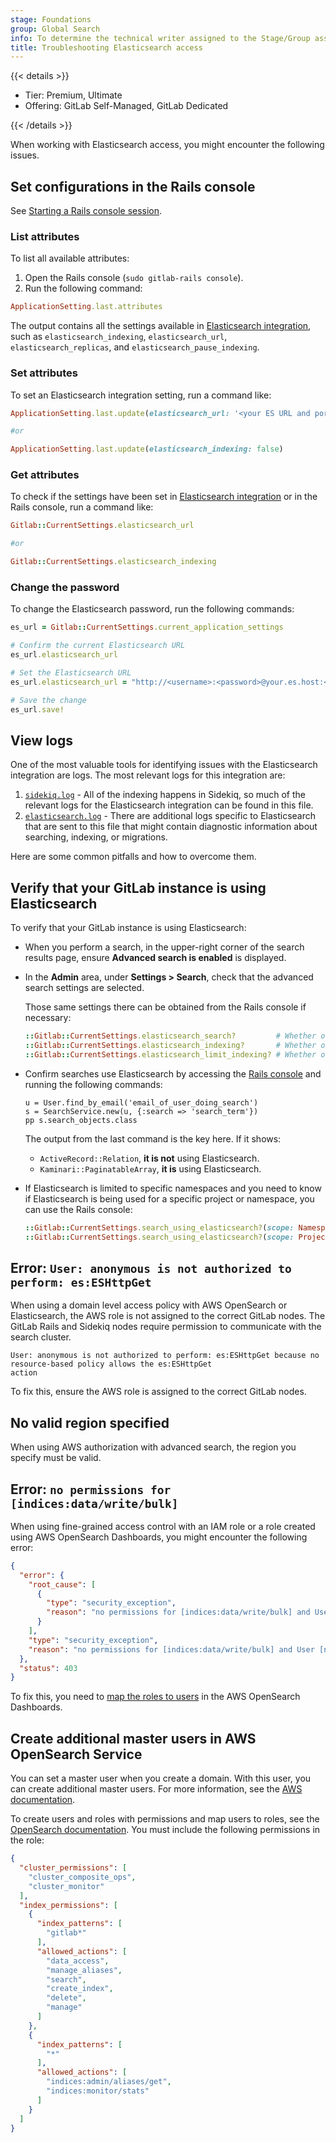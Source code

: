 ```yaml
---
stage: Foundations
group: Global Search
info: To determine the technical writer assigned to the Stage/Group associated with this page, see https://handbook.gitlab.com/handbook/product/ux/technical-writing/#assignments
title: Troubleshooting Elasticsearch access
---
```


{{< details >}}

- Tier: Premium, Ultimate
- Offering: GitLab Self-Managed, GitLab Dedicated

{{< /details >}}

When working with Elasticsearch access, you might encounter the following issues.

## Set configurations in the Rails console

See [Starting a Rails console session](../../../administration/operations/rails_console.md#starting-a-rails-console-session).

### List attributes

To list all available attributes:

1. Open the Rails console (`sudo gitlab-rails console`).
1. Run the following command:

```ruby
ApplicationSetting.last.attributes
```

The output contains all the settings available in [Elasticsearch integration](../../advanced_search/elasticsearch.md), such as `elasticsearch_indexing`, `elasticsearch_url`, `elasticsearch_replicas`, and `elasticsearch_pause_indexing`.

### Set attributes

To set an Elasticsearch integration setting, run a command like:

```ruby
ApplicationSetting.last.update(elasticsearch_url: '<your ES URL and port>')

#or

ApplicationSetting.last.update(elasticsearch_indexing: false)
```

### Get attributes

To check if the settings have been set in [Elasticsearch integration](../../advanced_search/elasticsearch.md) or in the Rails console, run a command like:

```ruby
Gitlab::CurrentSettings.elasticsearch_url

#or

Gitlab::CurrentSettings.elasticsearch_indexing
```

### Change the password

To change the Elasticsearch password, run the following commands:

```ruby
es_url = Gitlab::CurrentSettings.current_application_settings

# Confirm the current Elasticsearch URL
es_url.elasticsearch_url

# Set the Elasticsearch URL
es_url.elasticsearch_url = "http://<username>:<password>@your.es.host:<port>"

# Save the change
es_url.save!
```

## View logs

One of the most valuable tools for identifying issues with the Elasticsearch
integration are logs. The most relevant logs for this integration are:

1. [`sidekiq.log`](../../../administration/logs/_index.md#sidekiqlog) - All of the
   indexing happens in Sidekiq, so much of the relevant logs for the
   Elasticsearch integration can be found in this file.
1. [`elasticsearch.log`](../../../administration/logs/_index.md#elasticsearchlog) - There
   are additional logs specific to Elasticsearch that are sent to this file
   that might contain diagnostic information about searching,
   indexing, or migrations.

Here are some common pitfalls and how to overcome them.

## Verify that your GitLab instance is using Elasticsearch

To verify that your GitLab instance is using Elasticsearch:

- When you perform a search, in the upper-right corner of the search results page,
  ensure **Advanced search is enabled** is displayed.

- In the **Admin** area, under **Settings > Search**, check that the
  advanced search settings are selected.

  Those same settings there can be obtained from the Rails console if necessary:

  ```ruby
  ::Gitlab::CurrentSettings.elasticsearch_search?         # Whether or not searches will use Elasticsearch
  ::Gitlab::CurrentSettings.elasticsearch_indexing?       # Whether or not content will be indexed in Elasticsearch
  ::Gitlab::CurrentSettings.elasticsearch_limit_indexing? # Whether or not Elasticsearch is limited only to certain projects/namespaces
  ```

- Confirm searches use Elasticsearch by accessing the
  [Rails console](../../../administration/operations/rails_console.md) and running the following
  commands:

  ```rails
  u = User.find_by_email('email_of_user_doing_search')
  s = SearchService.new(u, {:search => 'search_term'})
  pp s.search_objects.class
  ```

  The output from the last command is the key here. If it shows:

  - `ActiveRecord::Relation`, **it is not** using Elasticsearch.
  - `Kaminari::PaginatableArray`, **it is** using Elasticsearch.

- If Elasticsearch is limited to specific namespaces and you need to know if
  Elasticsearch is being used for a specific project or namespace, you can use
  the Rails console:

  ```ruby
  ::Gitlab::CurrentSettings.search_using_elasticsearch?(scope: Namespace.find_by_full_path("/my-namespace"))
  ::Gitlab::CurrentSettings.search_using_elasticsearch?(scope: Project.find_by_full_path("/my-namespace/my-project"))
  ```

## Error: `User: anonymous is not authorized to perform: es:ESHttpGet`

When using a domain level access policy with AWS OpenSearch or Elasticsearch, the AWS role is not assigned to the
correct GitLab nodes. The GitLab Rails and Sidekiq nodes require permission to communicate with the search cluster.

```plaintext
User: anonymous is not authorized to perform: es:ESHttpGet because no resource-based policy allows the es:ESHttpGet
action
```

To fix this, ensure the AWS role is assigned to the correct GitLab nodes.

## No valid region specified

When using AWS authorization with advanced search, the region you specify must be valid.

## Error: `no permissions for [indices:data/write/bulk]`

When using fine-grained access control with an IAM role or a role created using AWS OpenSearch Dashboards, you might
encounter the following error:

```json
{
  "error": {
    "root_cause": [
      {
        "type": "security_exception",
        "reason": "no permissions for [indices:data/write/bulk] and User [name=arn:aws:iam::xxx:role/INSERT_ROLE_NAME_HERE, backend_roles=[arn:aws:iam::xxx:role/INSERT_ROLE_NAME_HERE], requestedTenant=null]"
      }
    ],
    "type": "security_exception",
    "reason": "no permissions for [indices:data/write/bulk] and User [name=arn:aws:iam::xxx:role/INSERT_ROLE_NAME_HERE, backend_roles=[arn:aws:iam::xxx:role/INSERT_ROLE_NAME_HERE], requestedTenant=null]"
  },
  "status": 403
}
```

To fix this, you need
to [map the roles to users](https://docs.aws.amazon.com/opensearch-service/latest/developerguide/fgac.html#fgac-mapping)
in the AWS OpenSearch Dashboards.

## Create additional master users in AWS OpenSearch Service

You can set a master user when you create a domain.
With this user, you can create additional master users.
For more information, see the
[AWS documentation](https://docs.aws.amazon.com/opensearch-service/latest/developerguide/fgac.html#fgac-more-masters).

To create users and roles with permissions and map users to roles,
see the [OpenSearch documentation](https://opensearch.org/docs/latest/security/access-control/users-roles/).
You must include the following permissions in the role:

```json
{
  "cluster_permissions": [
    "cluster_composite_ops",
    "cluster_monitor"
  ],
  "index_permissions": [
    {
      "index_patterns": [
        "gitlab*"
      ],
      "allowed_actions": [
        "data_access",
        "manage_aliases",
        "search",
        "create_index",
        "delete",
        "manage"
      ]
    },
    {
      "index_patterns": [
        "*"
      ],
      "allowed_actions": [
        "indices:admin/aliases/get",
        "indices:monitor/stats"
      ]
    }
  ]
}
```
